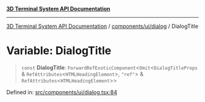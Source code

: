 [**3D Terminal System API Documentation**](../../../../README.md)

***

[3D Terminal System API Documentation](../../../../README.md) / [components/ui/dialog](../README.md) / DialogTitle

# Variable: DialogTitle

> `const` **DialogTitle**: `ForwardRefExoticComponent`\<`Omit`\<`DialogTitleProps` & `RefAttributes`\<`HTMLHeadingElement`\>, `"ref"`\> & `RefAttributes`\<`HTMLHeadingElement`\>\>

Defined in: [src/components/ui/dialog.tsx:84](https://github.com/Dicommunitas/ThreeJS_Terminal_3D/blob/fa305a5866f8e322e02a0c9af5d13b645eb5703c/src/components/ui/dialog.tsx#L84)
